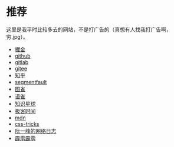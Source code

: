 # 推荐

这里是我平时比较多去的网站，不是打广告的（真想有人找我打广告啊，穷.jpg）。

- [掘金](https://juejin.im/)
- [github](https://github.com/)
- [gitlab](https://gitlab.com/)
- [gitee](https://gitee.com/)
- [知乎](https://www.zhihu.com/)
- [segmentfault](https://segmentfault.com/)
- [图雀](https://tuture.co/)
- [语雀](https://www.yuque.com/)
- [知识星球](https://www.zsxq.com/)
- [极客时间](https://time.geekbang.org/)
- [mdn](https://developer.mozilla.org/zh-CN/)
- [css-tricks](https://css-tricks.com/)
- [阮一峰的网络日志](http://www.ruanyifeng.com/blog/)
- [霹雳霹雳](https://www.bilibili.com)

<Vssue />

